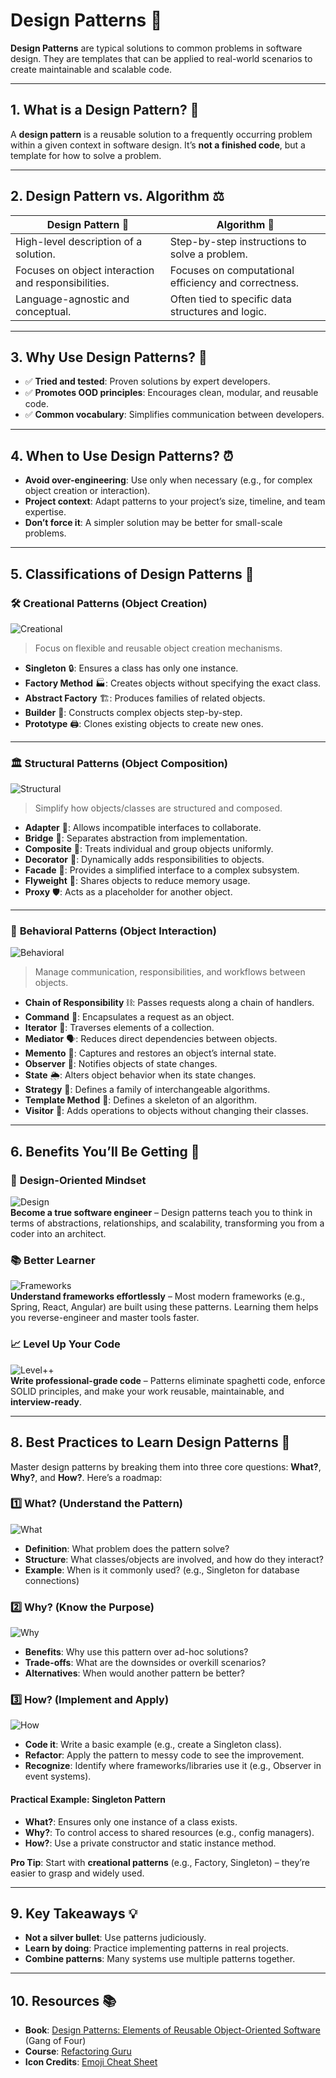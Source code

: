 # Design Patterns 🎨

**Design Patterns** are typical solutions to common problems in software design. They are templates that can be applied to real-world scenarios to create maintainable and scalable code.

---

## 1. What is a Design Pattern? 🤔
A **design pattern** is a reusable solution to a frequently occurring problem within a given context in software design. It’s **not a finished code**, but a template for how to solve a problem.

---

## 2. Design Pattern vs. Algorithm ⚖️
| **Design Pattern** 🧩 | **Algorithm** 🧮 |
|-----------------------|------------------|
| High-level description of a solution. | Step-by-step instructions to solve a problem. |
| Focuses on object interaction and responsibilities. | Focuses on computational efficiency and correctness. |
| Language-agnostic and conceptual. | Often tied to specific data structures and logic. |

---

## 3. Why Use Design Patterns? 🚀
- ✅ **Tried and tested**: Proven solutions by expert developers.
- ✅ **Promotes OOD principles**: Encourages clean, modular, and reusable code.
- ✅ **Common vocabulary**: Simplifies communication between developers.

---

## 4. When to Use Design Patterns? ⏰
- **Avoid over-engineering**: Use only when necessary (e.g., for complex object creation or interaction).
- **Project context**: Adapt patterns to your project’s size, timeline, and team expertise.
- **Don’t force it**: A simpler solution may be better for small-scale problems.

---

## 5. Classifications of Design Patterns 📂

### 🛠️ **Creational Patterns** (Object Creation)
![Creational](https://img.shields.io/badge/-Creational-blue)
> Focus on flexible and reusable object creation mechanisms.

- **Singleton** 🔒: Ensures a class has only one instance.
- **Factory Method** 🏭: Creates objects without specifying the exact class.
- **Abstract Factory** 🏗️: Produces families of related objects.
- **Builder** 👷: Constructs complex objects step-by-step.
- **Prototype** 🖨️: Clones existing objects to create new ones.

---

### 🏛️ **Structural Patterns** (Object Composition)
![Structural](https://img.shields.io/badge/-Structural-green)
> Simplify how objects/classes are structured and composed.

- **Adapter** 🔌: Allows incompatible interfaces to collaborate.
- **Bridge** 🌉: Separates abstraction from implementation.
- **Composite** 🌳: Treats individual and group objects uniformly.
- **Decorator** 🎀: Dynamically adds responsibilities to objects.
- **Facade** 🏢: Provides a simplified interface to a complex subsystem.
- **Flyweight** 🐜: Shares objects to reduce memory usage.
- **Proxy** 🛡️: Acts as a placeholder for another object.

---

### 🔄 **Behavioral Patterns** (Object Interaction)
![Behavioral](https://img.shields.io/badge/-Behavioral-orange)
> Manage communication, responsibilities, and workflows between objects.

- **Chain of Responsibility** ⛓️: Passes requests along a chain of handlers.
- **Command** 📜: Encapsulates a request as an object.
- **Iterator** 🔄: Traverses elements of a collection.
- **Mediator** 🗣️: Reduces direct dependencies between objects.
- **Memento** 📒: Captures and restores an object’s internal state.
- **Observer** 👀: Notifies objects of state changes.
- **State** 🌦️: Alters object behavior when its state changes.
- **Strategy** 🎯: Defines a family of interchangeable algorithms.
- **Template Method** 📝: Defines a skeleton of an algorithm.
- **Visitor** 🚶: Adds operations to objects without changing their classes.

---


## 6. Benefits You’ll Be Getting 💎

### 🚀 **Design-Oriented Mindset**  
![Design](https://img.shields.io/badge/-Design_Oriented-blueviolet)  
**Become a true software engineer** – Design patterns teach you to think in terms of abstractions, relationships, and scalability, transforming you from a coder into an architect.  

### 📚 **Better Learner**  
![Frameworks](https://img.shields.io/badge/-Better_Learner-purple)  
**Understand frameworks effortlessly** – Most modern frameworks (e.g., Spring, React, Angular) are built using these patterns. Learning them helps you reverse-engineer and master tools faster.  

### 📈 **Level Up Your Code**  
![Level++](https://img.shields.io/badge/-Level++-brightgreen)  
**Write professional-grade code** – Patterns eliminate spaghetti code, enforce SOLID principles, and make your work reusable, maintainable, and **interview-ready**.  

---

## 8. Best Practices to Learn Design Patterns 🧠

Master design patterns by breaking them into three core questions: **What?**, **Why?**, and **How?**. Here’s a roadmap:

### 1️⃣ **What?** (Understand the Pattern)
![What](https://img.shields.io/badge/-What-8A2BE2)  
- **Definition**: What problem does the pattern solve?  
- **Structure**: What classes/objects are involved, and how do they interact?  
- **Example**: When is it commonly used? (e.g., Singleton for database connections)  

### 2️⃣ **Why?** (Know the Purpose)
![Why](https://img.shields.io/badge/-Why-FF69B4)  
- **Benefits**: Why use this pattern over ad-hoc solutions?  
- **Trade-offs**: What are the downsides or overkill scenarios?  
- **Alternatives**: When would another pattern be better?  

### 3️⃣ **How?** (Implement and Apply)
![How](https://img.shields.io/badge/-How-32CD32)  
- **Code it**: Write a basic example (e.g., create a Singleton class).  
- **Refactor**: Apply the pattern to messy code to see the improvement.  
- **Recognize**: Identify where frameworks/libraries use it (e.g., Observer in event systems).  

#### Practical Example: **Singleton Pattern**  
- **What?**: Ensures only one instance of a class exists.  
- **Why?**: To control access to shared resources (e.g., config managers).  
- **How?**: Use a private constructor and static instance method.  

**Pro Tip**: Start with **creational patterns** (e.g., Factory, Singleton) – they’re easier to grasp and widely used.  

---

## 9. Key Takeaways 💡
- **Not a silver bullet**: Use patterns judiciously.
- **Learn by doing**: Practice implementing patterns in real projects.
- **Combine patterns**: Many systems use multiple patterns together.

---

## 10. Resources 📚
- **Book**: [Design Patterns: Elements of Reusable Object-Oriented Software](https://amzn.to/3x4t4Jg) (Gang of Four)
- **Course**: [Refactoring Guru](https://refactoring.guru/design-patterns)
- **Icon Credits**: [Emoji Cheat Sheet](https://www.webfx.com/tools/emoji-cheat-sheet/)
